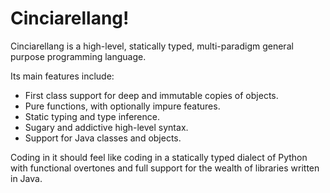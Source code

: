 # Cinciarellang!

Cinciarellang is a high-level, statically typed, multi-paradigm general purpose programming language.

Its main features include:

* First class support for deep and immutable copies of objects.
* Pure functions, with optionally impure features.
* Static typing and type inference.
* Sugary and addictive high-level syntax.
* Support for Java classes and objects.

Coding in it should feel like coding in a statically typed dialect of Python with functional overtones and full support for the wealth of libraries written in Java.



